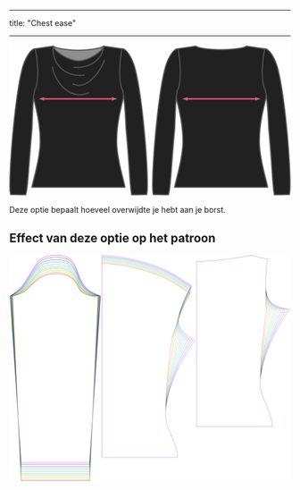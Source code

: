 - - -
title: "Chest ease"
- - -

![De optie voor overwijdte borst bij Diana](./chestease.svg)

Deze optie bepaalt hoeveel overwijdte je hebt aan je borst.

## Effect van deze optie op het patroon

![Deze afbeelding toont het effect van deze optie door meerdere varianten die een andere waarde hebben voor deze optie te vervangen](diana_chestease_sample.svg "Effect van deze optie op het patroon")
